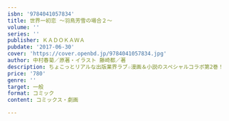 ```yaml
---
isbn: '9784041057834'
title: 世界一初恋 ～羽鳥芳雪の場合２～
volume: ''
series: ''
publisher: ＫＡＤＯＫＡＷＡ
pubdate: '2017-06-30'
cover: 'https://cover.openbd.jp/9784041057834.jpg'
author: 中村春菊／原著・イラスト 藤崎都／著
description: ちょこっとリアルな出版業界ラブ☆漫画＆小説のスペシャルコラボ第2巻！
price: '780'
genre: ''
target: 一般
format: コミック
content: コミックス・劇画

---
```

